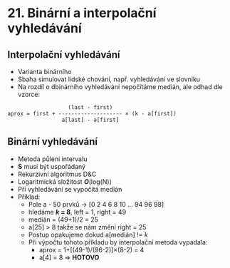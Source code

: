 # 21. Binární a interpolační vyhledávání

## Interpolační vyhledávání

- Varianta binárního
- Sbaha simulovat lidské chování, např. vyhledávání ve slovníku
- Na rozdíl o dbinárního vyhledávání nepočítáme medián, ale odhad dle vzorce:

```
                   (last - first)
aprox = first + -------------------- × (k - a[first])
                 a[last] - a[first]
```

## Binární vyhledávání

- Metoda půlení intervalu
- **S** musí být uspořádaný
- Rekurzivní algoritmus D&C
- Logaritmická složitost **_O_**(log(N))
- Při vyhledávání se vypočítá medián
- Příklad:
  - Pole a - 50 prvků -> [0 2 4 6 8 10 ... 94 96 98]
  - hledáme **_k_ = 8**, left = 1, right = 49
  - medián = (49+1)/2 = 25
  - a[25] > 8 takže se nám změní right = 25
  - Postup opakujeme dokud a[medián] != _k_
  - Při výpočtu tohoto příkladu by interpolační metoda vypadala:
    - aprox = 1+[(49-1)/(96-2)]×(8-2) = 4
    - a[4] = 8 => **HOTOVO**
